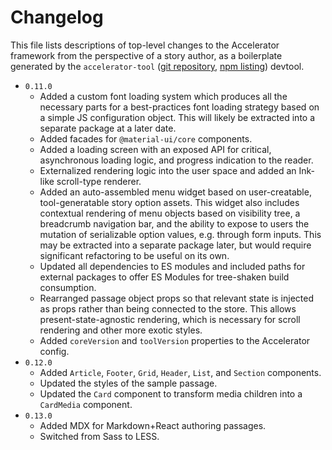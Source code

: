 # Changelog

This file lists descriptions of top-level changes to the Accelerator framework from the perspective of a story author, as a boilerplate generated by the `accelerator-tool` ([git repository](//github.com/furkleindustries/accelerator-tool), [npm listing](//npmjs.com/package/accelerator-tool)) devtool.

* `0.11.0`
  * Added a custom font loading system which produces all the necessary parts for a best-practices font loading strategy based on a simple JS configuration object. This will likely be extracted into a separate package at a later date.
  * Added facades for `@material-ui/core` components.
  * Added a loading screen with an exposed API for critical, asynchronous loading logic, and progress indication to the reader.
  * Externalized rendering logic into the user space and added an Ink-like scroll-type renderer.
  * Added an auto-assembled menu widget based on user-creatable, tool-generatable story option assets. This widget also includes contextual rendering of menu objects based on visibility tree, a breadcrumb navigation bar, and the ability to expose to users the mutation of serializable option values, e.g. through form inputs. This may be extracted into a separate package later, but would require significant refactoring to be useful on its own.
  * Updated all dependencies to ES modules and included paths for external packages to offer ES Modules for tree-shaken build consumption.
  * Rearranged passage object props so that relevant state is injected as props rather than being connected to the store. This allows present-state-agnostic rendering, which is necessary for scroll rendering and other more exotic styles.
  * Added `coreVersion` and `toolVersion` properties to the Accelerator config.
* `0.12.0`
  * Added `Article`, `Footer`, `Grid`, `Header`, `List`, and `Section` components.
  * Updated the styles of the sample passage.
  * Updated the `Card` component to transform media children into a `CardMedia` component.
* `0.13.0`
  * Added MDX for Markdown+React authoring passages.
  * Switched from Sass to LESS.
